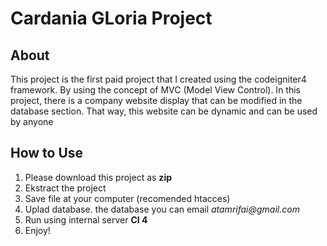 # Cardania GLoria Project
## About
This project is the first paid project that I created using the codeigniter4 framework. By using the concept of MVC (Model View Control). In this project, there is a company website display that can be modified in the database section. That way, this website can be dynamic and can be used by anyone

## How to Use
1. Please download this project as **zip**
2. Ekstract the project
3. Save file at your computer (recomended htacces)
4. Uplad database. the database you can email _atamrifai@gmail.com_
5. Run using internal server **CI 4**
6. Enjoy!


